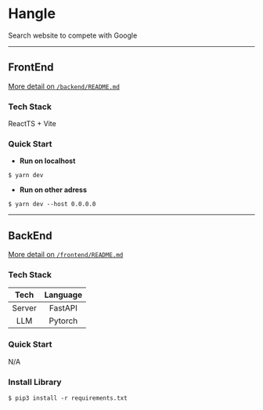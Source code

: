 # Hangle
Search website to compete with Google

---
## FrontEnd
<u>More detail on `/backend/README.md`</u>

### Tech Stack
ReactTS + Vite

### Quick Start
- **Run on localhost**
```console
$ yarn dev
```

- **Run on other adress**
```console
$ yarn dev --host 0.0.0.0
```

---
## BackEnd
<u>More detail on `/frontend/README.md`</u>

### Tech Stack
| Tech | Language |
|:--:|:--:|
| Server | FastAPI |
| LLM | Pytorch |

### Quick Start
N/A

### Install Library
```console
$ pip3 install -r requirements.txt
```